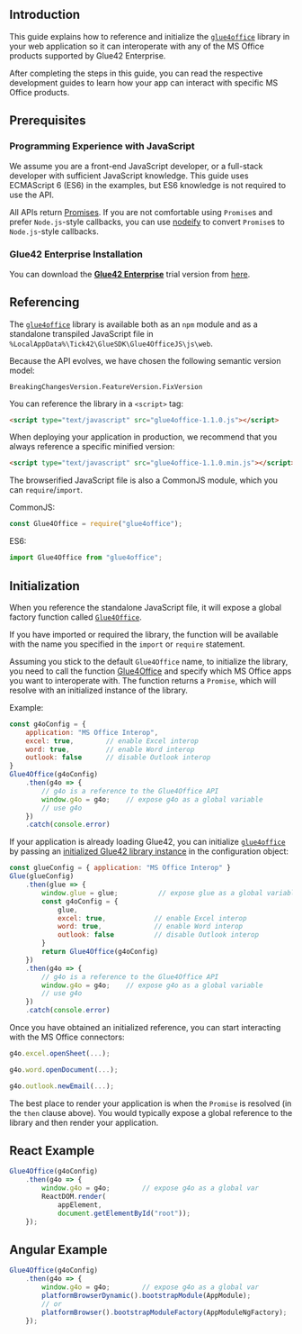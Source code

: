 ## Introduction

This guide explains how to reference and initialize the [`glue4office`](../../../../reference/glue4office/latest/glue4office/index.html) library in your web application so it can interoperate with any of the MS Office products supported by Glue42 Enterprise.

After completing the steps in this guide, you can read the respective development guides to learn how your app can interact with specific MS Office products.

## Prerequisites

### Programming Experience with JavaScript

We assume you are a front-end JavaScript developer, or a full-stack developer with sufficient JavaScript knowledge. This guide uses ECMAScript 6 (ES6) in the examples, but ES6 knowledge is not required to use the API. 

All APIs return [Promises](https://developer.mozilla.org/en-US/docs/Web/JavaScript/Reference/Global_Objects/Promise). If you are not comfortable using `Promise`s and prefer `Node.js`-style callbacks, you can use [nodeify](https://github.com/then/nodeify) to convert `Promise`s to `Node.js`-style callbacks.

### Glue42 Enterprise Installation

You can download the [**Glue42 Enterprise**](https://glue42.com/enterprise/) trial version from [here](https://glue42.com/).

## Referencing

The [`glue4office`](../../../../reference/glue4office/latest/glue4office/index.html) library is available both as an `npm` module and as a standalone transpiled JavaScript file in `%LocalAppData%\Tick42\GlueSDK\Glue4OfficeJS\js\web`.

Because the API evolves, we have chosen the following semantic version model:

`BreakingChangesVersion.FeatureVersion.FixVersion`


You can reference the library in a `<script>` tag:

```html
<script type="text/javascript" src="glue4office-1.1.0.js"></script>
```

When deploying your application in production, we recommend that you always reference a specific minified version:

```html
<script type="text/javascript" src="glue4office-1.1.0.min.js"></script>
```

The browserified JavaScript file is also a CommonJS module, which you can `require`/`import`.

CommonJS:

```javascript
const Glue4Office = require("glue4office");
```

ES6:

```javascript
import Glue4Office from "glue4office";
```

## Initialization

When you reference the standalone JavaScript file, it will expose a global factory function called [`Glue4Office`](../../../../reference/glue4office/latest/glue4office/index.html#Glue4Office).

If you have imported or required the library, the function will be available with the name you specified in the `import` or `require` statement.

Assuming you stick to the default `Glue4Office` name, to initialize the library, you need to call the function [Glue4Office](../../../../reference/glue4office/latest/glue4office/index.html#Glue4Office) and specify which MS Office apps you want to interoperate with. The function returns a `Promise`, which will resolve with an initialized instance of the library.

Example:

```javascript
const g4oConfig = {
    application: "MS Office Interop",
    excel: true,        // enable Excel interop
    word: true,         // enable Word interop
    outlook: false      // disable Outlook interop
}
Glue4Office(g4oConfig)
    .then(g4o => {
        // g4o is a reference to the Glue4Office API
        window.g4o = g4o;    // expose g4o as a global variable
        // use g4o
    })
    .catch(console.error)
```

If your application is already loading Glue42, you can initialize [`glue4office`](../../../../reference/glue4office/latest/glue4office/index.html) by passing an [initialized Glue42 library instance](../../../../getting-started/how-to/glue42-enable-your-app/javascript/index.html) in the configuration object:

```javascript
const glueConfig = { application: "MS Office Interop" }
Glue(glueConfig)
    .then(glue => {
        window.glue = glue;          // expose glue as a global variable
        const g4oConfig = {
            glue, 
            excel: true,            // enable Excel interop
            word: true,             // enable Word interop
            outlook: false          // disable Outlook interop
        }
        return Glue4Office(g4oConfig)
    })
    .then(g4o => {
        // g4o is a reference to the Glue4Office API
        window.g4o = g4o;    // expose g4o as a global variable
        // use g4o
    })
    .catch(console.error)
```

Once you have obtained an initialized reference, you can start interacting with the MS Office connectors:

```javascript
g4o.excel.openSheet(...);

g4o.word.openDocument(...);

g4o.outlook.newEmail(...);
```

The best place to render your application is when the `Promise` is resolved (in the `then` clause above). You would typically expose a global reference to the library and then render your application.

## React Example

```javascript
Glue4Office(g4oConfig)
    .then(g4o => {
        window.g4o = g4o;        // expose g4o as a global var
        ReactDOM.render(
            appElement,
            document.getElementById("root"));
    });
```

## Angular Example

```javascript
Glue4Office(g4oConfig)
    .then(g4o => {
        window.g4o = g4o;        // expose g4o as a global var
        platformBrowserDynamic().bootstrapModule(AppModule);
        // or
        platformBrowser().bootstrapModuleFactory(AppModuleNgFactory);
    });
``` 